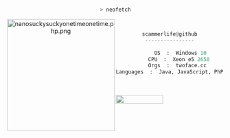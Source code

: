 <center>

<p align="middle">

```bash

> neofetch

```
<img src="https://imgur.com/xva0kra.png" align="left" src="https://i.pinimg.com/originals/96/a0/fc/96a0fce84427fedab035cc02f68332a3.jpg" alt="nanosuckysuckyonetimeonetime.php.png" width="250" height="260">

```py


scammerlife@github
----------------

       OS  :  Windows 10
      CPU  :  Xeon e5 2650
     Orgs  :  twoface.cc
Languages  :  Java, JavaScript, PhP
  
```


<p align="left">
  &nbsp; &nbsp; &nbsp; &nbsp; &nbsp;&nbsp; &nbsp; &nbsp; &nbsp; &nbsp;&nbsp; &nbsp; &nbsp; &nbsp; &nbsp; &nbsp; &nbsp; &nbsp; &nbsp; &nbsp; &nbsp;&nbsp; &nbsp; &nbsp; &nbsp; &nbsp;&nbsp; &nbsp; &nbsp; &nbsp; &nbsp;
	<img src="https://komarev.com/ghpvc/?username=ottersec2015&style=flat-square" width="110" height="20" ><br><br>
</p>

	


<p align="middle">
	


</p>
